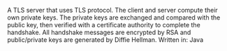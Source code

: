 A TLS server that uses TLS protocol. The client and server compute their own private keys. The private keys are exchanged and compared with the public key, then verified with a certificate authority to complete the handshake. All handshake messages are encrypted by RSA and public/private keys are generated by Diffie Hellman. 
Written in: Java
